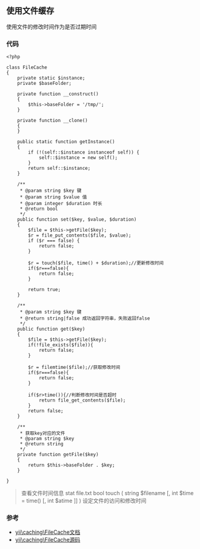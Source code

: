 ## 使用文件缓存

使用文件的修改时间作为是否过期时间

### 代码

```
<?php

class FileCache
{
    private static $instance;
    private $baseFolder;

    private function __construct()
    {
        $this->baseFolder = '/tmp/';
    }

    private function __clone()
    {
    }

    public static function getInstance()
    {
        if (!(self::$instance instanceof self)) {
            self::$instance = new self();
        }
        return self::$instance;
    }

    /**
     * @param string $key 键
     * @param string $value 值
     * @param integer $duration 时长
     * @return bool
     */
    public function set($key, $value, $duration)
    {
        $file = $this->getFile($key);
        $r = file_put_contents($file, $value);
        if ($r === false) {
            return false;
        }

        $r = touch($file, time() + $duration);//更新修改时间
        if($r===false){
            return false;
        }

        return true;
    }

    /**
     * @param string $key 键
     * @return string|false 成功返回字符串，失败返回false
     */
    public function get($key)
    {
        $file = $this->getFile($key);
        if(!file_exists($file)){
            return false;
        }

        $r = filemtime($file);//获取修改时间
        if($r===false){
            return false;
        }

        if($r>time()){//判断修改时间是否超时
            return file_get_contents($file);
        }
        return false;
    }

    /**
     * 获取key对应的文件
     * @param string $key
     * @return string
     */
    private function getFile($key)
    {
        return $this->baseFolder . $key;
    }

}
```

> 查看文件时间信息 stat file.txt
> bool touch ( string $filename [, int $time = time() [, int $atime ]] ) 设定文件的访问和修改时间

### 参考

- [yii\caching\FileCache文档](http://www.yiichina.com/doc/api/2.0/yii-caching-filecache)
- [yii\caching\FileCache源码](https://github.com/yiisoft/yii2/blob/master/framework/caching/FileCache.php)